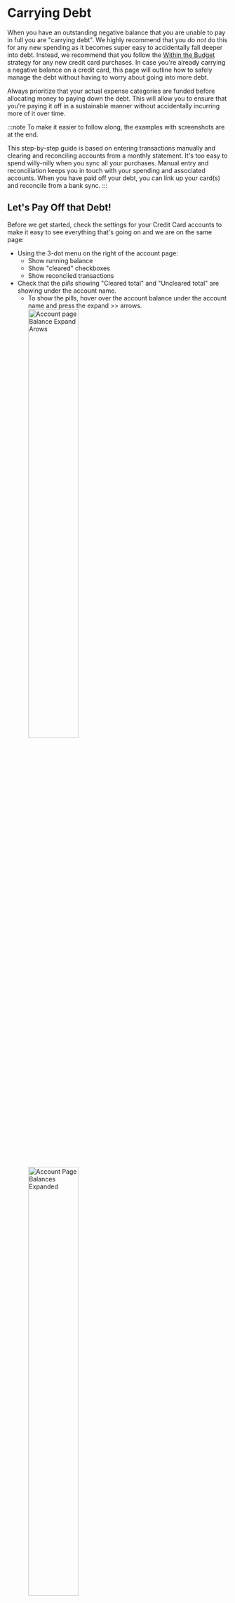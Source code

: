# Carrying Debt

When you have an outstanding negative balance that you are unable to pay in full you are "carrying debt". We highly recommend that you do _not_ do this for any new spending as it becomes super easy to accidentally fall deeper into debt. Instead, we recommend that you follow the [Within the Budget](./index.md) strategy for any new credit card purchases. In case you're already carrying a negative balance on a credit card, this page will outline how to safely manage the debt without having to worry about going into more debt.

Always prioritize that your actual expense categories are funded before allocating money to paying down the debt. This will allow you to ensure that you're paying it off in a sustainable manner without accidentally incurring more of it over time.

:::note
To make it easier to follow along, the examples with screenshots are at the end.

This step-by-step guide is based on entering transactions manually and clearing and reconciling accounts from a monthly statement. It's too easy to spend willy-nilly when you sync all your purchases. Manual entry and reconciliation keeps you in touch with your spending and associated accounts. When you have paid off your debt, you can link up your card(s) and reconcile from a bank sync.
:::

## Let's Pay Off that Debt!

Before we get started, check the settings for your Credit Card accounts to make it easy to see everything that's going on and we are on the same page:
- Using the 3-dot menu on the right of the account page:
  - Show running balance
  - Show "cleared" checkboxes
  - Show reconciled transactions
- Check that the _pills_ showing "Cleared total" and "Uncleared total" are showing under the account name.
  - To show the pills, hover over the account balance under the account name and press the expand >> arrows.
    <img width="50%" height="50%" alt="Account page Balance Expand Arows" src="https://github.com/user-attachments/assets/2c20459e-64e6-443f-9fb3-aa83729e8229" />
    <img width="50%" height="50%" alt="Account Page Balances Expanded" src="https://github.com/user-attachments/assets/80c224db-b772-40a6-95ef-8f32375a6104" />

<br>

- When we use the "Uncleared total" we will use the absolute value, the positive value without the (-) sign. So, if Actual shows "Uncleared total: -2553.86", then we will use 2553.86.
- While you are paying off your credit card(s), it is best to use a debit card or cash. If that is not possible, and you have a card with no debt, use that one to make new purchases so you can pay it in full every month using [Within the Budget](./index.md) and work to pay off another. In any case, use _**only one credit card**_ for new purchases and pay off the one with the highest interest first.
- We recommend doing this On Budget. If you will not use the card again after it's completely paid off and you have received a statement with a $0 balance, you can [close](/docs/accounts/index.md#closing-or-deleting-an-account) the account.
 
### Setting Up Actual Budget for Credit Card Debt

- Create a **Credit Card Debt** Category Group 
- Create a separate **Bank Card Debt** category in the group for each card carrying debt. Set them all to _Rollover Overspending_.
  - To set _Rollover Overspending_, click on the category's Balance and choose it. A little arrow will now show next to the Balance. When you are rolling over overspending, the negative Budget Balance won't be reflected in your "To Budget" amount. Negative credit card account balances are already subtracted from your "Available funds", we don't want to subtract them twice!
- For each credit card account, input a starting balance equal to the **total** amount owed. Include all transactions to date, as if you wanted to close the account. This starting balance goes in the "Payment" column. Change the category on this starting balance to **Bank Card Debt**. 
- Remember, categorize _any_ purchase that will not be paid for at the next statement as **Bank Card Debt** as it will add to the outstanding debt.

:::note
If you have been paying the statement balance in full every month, but need to incur debt for an emergency purchase enter the transaction normally, but categorize it as **Bank Card Debt**. Use the note field for a note or tag as to why. You can even use a split transaction if you only need to incur debt on part of the purchase!
:::

### Monthly Workflow

#### All Cards with Debt
- You must make Minimum Payments.  
- At the beginning of the month, assign the expected Minimum Payment amount to the **Budgeted** column for each **Bank Card Debt** category. These payments are part of your necessary expenses each month. An easy way to calculate the Minimum Payment is to use the one from the last statement.
- Each month when you do your budgeting, _after_ you've accounted for all necessary expense categories, including the minimum payments on each credit card in the **Credit Card Debt** Group, you can add extra to the credit card you want to pay off. Choose to pay off the card with the highest interest rate first. In the **Budgeted** column, **Add** the extra amount to the Minimum Payment you assigned earlier. For example, if your expected Minimum Payment is $113.23 and you want to pay an extra $100, change your **Budgeted** column to 213.23 for that card debt.
  
#### Cards with Debt and No New Purchases {#debt-no-new}
- If you are _not_ paying off the debt on this card:
  - When your statement arrives, create the Interest & Fees transaction and categorize it to **Bank Card Debt**.
  - [Reconcile](/docs/accounts/reconciliation.md) your account.
  - Make sure the amount in the **Budgeted** column for **Bank Card Debt** is at least the statement Minimum Payment. If you need to add to it to reach the Minimum Payment, _cover_ any overspending by transferring from another category with a positive balance.
  - Transfer the amount in the **Budgeted** column from your deposit account, such as Checking, and send that amount to Bank Credit Card to pay your bill.
- If you _are_ paying off the debt:
  - When your statement arrives, create the Interest & Fees transaction and categorize it to **Bank Card Debt**.
  - [Reconcile](/docs/accounts/reconciliation.md) your account.
  - Make sure the amount in the **Budgeted** category is higher than the statement Minimum Payment. One day your Minimum Payment will pay off the card completely! Happy Day!
  - Transfer the amount in the **Budgeted** column from your deposit account and send that amount to Bank Credit Card to pay your bill.

#### Cards with New Purchases and Original Debt - Following the [Within the Budget](./index.md) Strategy {#debt-with-new}
- During the month, enter your New Purchases and Return Credits as they occur. Categorize them to a Budget category that has a positive Balance, "Groceries", "Clothes", "Transit", etc.
- When your statement arrives, find the following information:
  - New Balance, Minimum Payment, Interest & Fees, Returns/Credits and New Purchases. We will use this information to reconcile and calculate your payment.
  - In the Credit Card account, create a transaction for Interest & Fees and categorize it to **Bank Card Debt**.
  - [Reconcile](/docs/accounts/reconciliation.md) the account. Clear each and every transaction with your statement, including the Interest & Fees and Return Credits. Fix any problems before you move on. We do not advocate using a Reconciliation Transaction to fix any problems, especially when you are carrying debt. Before you "complete" the reconciliation, you can add up your cleared purchases and make sure the sum matches the "New Purchases" amount from your statement. The first month will be the most difficult - it will get easier! 
- Looking at your statement, the very least amount you need to pay to not increase your debt is the Interest & Fees and your New Purchases minus the Return Credits. Remember, you accounted for and funded the interest at the beginning of the month when you budgeted for the expected Minimum Payment and you were setting aside funds to pay for New Purchases each time you categorized them! You can pay for them all without worry.
  - If you are _not_ paying off any original debt on this card, make sure the **Budgeted** column is at least the Minimum Payment. The Minimum Payment you budgeted for at the beginning of the month should have this covered. 
  - If you _are_ paying off the debt on this card, make sure the current **Budgeted** column is more than the Minimum Payment. It should be at least the sum of the Interest & Fees plus the extra amount you want to pay off, but it will probably be a bit more and that's OK!
- Now let's calculate your payment. Your payment is the sum of the New Purchases from your statement (minus any return credits) plus the "Uncleared total" from Actual plus the amount in the **Budgeted** column of **Bank Card Debt**.

  :::warning
If the calculated payment is less than the statement Minimum Payment, you _**must**_ make the statement Minimum Payment! In this rare case, add an amount to the **Budgeted** column so your resulting payment adds up to at least the statement Minimum Payment.  _Cover_ any additions to the **Budgeted** amount by transferring from another category with a positive balance.
:::

- Transfer the calculated amount from your deposit account, such as Checking, and send that amount to Bank Credit Card to pay your bill.

One day you won't need to add any extra to pay the credit card bill in full! Happy Day! Keep on paying at least your statement balance every month and soon you will gain back your Grace Period and stop accruing interest on new purchases! Woot! Follow the [Within the Budget](./index.md) strategy and you will never carry debt or pay credit card interest again.

### Examples:

At he beginning of July we budget for the expected Minimum Payments as part of our necessary expenses. After all of our expenses are accounted for, we have $202.29 leftover and we decide to add $200 extra to our Citibank Credit Card. We add $200 to our $90 expected Minimum Payment. The $2.29 we Hold for next Month.

<img width="50%" height="50%" alt="Budget after necessary expenses" src="https://github.com/user-attachments/assets/872a956c-d012-41c9-8b78-ead8986850b4" />
<img width="50%" height="50%" alt="Screenshot 2025-08-12 162708" src="https://github.com/user-attachments/assets/d7d3e5bd-9aae-43b2-903f-9467ec44e6e3" />

<br><br>

During July we spend using the [Within the Budget](./index.md) strategy. We use the DEMO Credit Card for some of our purchases. We are not spending using the Citibank Card.

The Citibank Statement arrives. We need the following information from the summary:

**Citibank Account Summary**

- Previous Balance: $2,590.00
- Payments Received: $90.00
- New Purchases: $0.00
- Cash Advances: $0.00
- Fees Charged: $0.00
- Interest Charged: $64.00
- New Balance: $2564.00
- Minimum Payment Due: $90.00

Following [Cards with Debt and No New Purchases](#debt-no-new) we enter a transaction into the Citibank account for the Interest & Fees and categorize it to **Citi Card Debt**. We reconcile the account, agreeing with Citibank that our New Balance is $2564.00.

<img width="50%" height="50%" alt="Citibank Cleared Transactions" src="https://github.com/user-attachments/assets/69d927d1-c5f1-4e9b-97bb-37d5099f464e" />

<br><br>

Our **Budgeted** amount of 290.00 is larger than the Minimum Payment of $90.00, so we send Citibank $290.00 and transfer that amount from the deposit account we used to pay the bill.

You may notice that the Citibank Balance matches the **Citi Card Debt** Balance. The Interest & Fees we added to the debt were canceled by our **Budgeted** amount that included them.

<img width="50%" height="50%" alt="Citibank July" src="https://github.com/user-attachments/assets/e2397bb5-f57a-476d-a869-7b48b8d6ac2e" />
<img width="50%" height="50%" alt="Budget July" src="https://github.com/user-attachments/assets/46bcdfb3-be04-4b9c-a3fb-5ebc21adaee8" />

<br><br>

On the 1st of August we set our budget and start with our Minimum Payments of $90 for the Citibank card and $50 for the DEMO card. After we funded all of our necessary expenses we added an extra $200 payment for the DEMO card this month.

<img width="50%" height="50%" alt="Screenshot 2025-08-13 182659" src="https://github.com/user-attachments/assets/c0808371-8999-410a-9921-a182f53d5c5f" />
<img width="50%" height="50%" alt="Screenshot 2025-08-13 182520" src="https://github.com/user-attachments/assets/933aac6c-777f-4039-9420-c6bf1a4e9574" />

<br><br>

In August we receive our DEMO Card statement and we need the following from the account summary:

 **DEMO Account Summary**

- Previous Balance: $1,235.50
- Payments Received: $50.00
- New Purchases: $846.11
- Cash Advances: $0.00
- Fees Charged: $0.00
- Interest Charged: $32.75
- New Balance: $2,064.36
- Minimum Payment Due: $50.00

We'll follow [Cards with New Purchases and Original Debt](#debt-with-new) above to calculate our payment.

First, we'll enter the Interest & Fees transaction of $32.75, categorize it to **DEMO Card Debt** and start to reconcile our account. When our cleared transactions match the statement New Balance, our DEMO account looks like this:

<img width="50%" height="50%" alt="Screenshot 2025-08-13 135218" src="https://github.com/user-attachments/assets/40d39b28-4baa-453b-adc7-1152c87c137f" />

<br><br>

Our cleared new purchases add up to $846.11 and match our statement, so we're good to go! Before we complete the Reconciliation, let's calculate our payment for this month.
- We have added some extra to pay down our debt this month, so our **Budgeted** column of 250.00 on **DEMO Card Debt** is definitely greater than the Interest & Fees of 32.75.
- So, the numbers we need are:
  - New Purchases (statement): $846.11
  - Return credits (statement): $0.00
  - Uncleared total (Actual): $126.60 (Remember to use the absolute, positive, value)
  - Budgeted column (Actual): $250.00
- Our payment calculation is:
  <br>  New Purchases - Return credits + Uncleared total + Budgeted column, or
  <br>  846.11 - 0.00 + 126.60 + 250.00 = 1222.71
- We send DEMO Bank $1,222.71 and transfer that amount from the deposit account we used to pay the bill. Our DEMO Account now looks like this:

<img width="50%" height="50%" alt="Screenshot 2025-08-13 181243" src="https://github.com/user-attachments/assets/97e07e08-c55b-43a8-8ea2-7bd19b29ddea" />

<br><br>

We complete the Reconciliation and we are done with this account! 

For our Citibank card this month we'll pay the **Budgeted** expected Minimum Payment of $90.00.

<img width="50%" height="50%" alt="Screenshot 2025-08-13 141634" src="https://github.com/user-attachments/assets/173e450a-9559-4c20-b6ba-f5b206584811" />

<br><br>

We have reduced our original debt to DEMO Bank to $968.25 and Citibank to $2,247.00. You can notice that for this snapshot in time, our credit card balances match our outstanding debt in the Budget.

<img width="50%" height="50%" alt="Screenshot 2025-08-13 181944" src="https://github.com/user-attachments/assets/87c85925-6228-46d6-8a27-70f76efc7fff" />

<br><br>

We'll continue to spend Within the Budget, choosing a category with a positive Balance for each expenditure.

